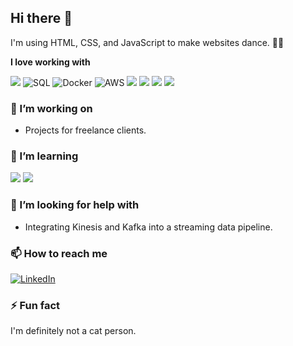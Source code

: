 ## Hi there 👋

I'm using HTML, CSS, and JavaScript to make websites dance. 🕺🏽

**I love working with**

<div display="flex">
  <img src="https://img.shields.io/badge/Python-3.8-blue?style=for-the-badge&logo=python&logoColor=yellow"/>
  <img src="https://img.shields.io/badge/SQL-orange?style=for-the-badge&logo=database&logoColor=white" alt="SQL"/>
  <img src="https://img.shields.io/badge/Docker-blue?style=for-the-badge&logo=docker&logoColor=white" alt="Docker"/>
  <img src="https://img.shields.io/badge/AWS-orange?style=for-the-badge&logo=amazon-aws&logoColor=black" alt="AWS"/>
  <img src="https://img.shields.io/badge/Django-Django-green?style=for-the-badge&logo=django&logoColor=white"/>
  <img src="https://img.shields.io/badge/ArcGIS_Pro-ArcPro-blue?style=for-the-badge"/>
  <img src="https://img.shields.io/badge/SOCET_GXP-SOCET_GXP-green?style=for-the-badge"/>
  <img src="https://img.shields.io/pypi/frameworkversions/django/:packageName"/>

</div>

### 🔭 I’m working on

- Projects for freelance clients.

### 🌱 I’m learning

<div display="flex">
  <img src="https://img.shields.io/badge/AWS_Kinesis-Kinesis-orange?style=for-the-badge&logo=amazonaws&logoColor=black"/>
  <img src="https://img.shields.io/badge/Apache_Kafka-Kafka-black?style=for-the-badge&logo=apache&logoColor=white"/>
</div>

### 🤔 I’m looking for help with

- Integrating Kinesis and Kafka into a streaming data pipeline.

### 📫 How to reach me

<div display="flex">
  <a href="https://www.linkedin.com/in/levi-derrick/">
    <img src="https://img.shields.io/badge/linkedin-%230077B5.svg?style=for-the-badge&logo=linkedin&logoColor=white" alt="LinkedIn"/>
  </a>
</div>

### ⚡ Fun fact

I'm definitely not a cat person.
